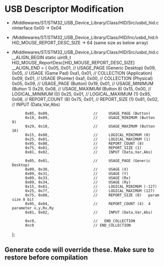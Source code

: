 # USB Descriptor Modification
- /Middlewares/ST/STM32_USB_Device_Library/Class/HID/Src/usbd_hid.c
    nInterface 0x00 -> 0x04
- /Middlewares/ST/STM32_USB_Device_Library/Class/HID/Inc/usbd_hid.h
    HID_MOUSE_REPORT_DESC_SIZE -> 64 (same size as below array)
- /Middlewares/ST/STM32_USB_Device_Library/Class/HID/Src/usbd_hid.c
    __ALIGN_BEGIN static uint8_t HID_MOUSE_ReportDesc[HID_MOUSE_REPORT_DESC_SIZE] __ALIGN_END =
    {
            0x05, 0x01,                    // USAGE_PAGE (Generic Desktop)
            0x09, 0x05,                    // USAGE (Game Pad)
            0xa1, 0x01,                    // COLLECTION (Application)
            0x09, 0x01,                    //   USAGE (Pointer)
            0xa1, 0x00,                    //   COLLECTION (Physical)
            0x05, 0x09,                    //     USAGE_PAGE (Button)
            0x19, 0x01,                    //     USAGE_MINIMUM (Button 1)
            0x29, 0x08,                    //     USAGE_MAXIMUM (Button 8)
            0x15, 0x00,                    //     LOGICAL_MINIMUM (0)
            0x25, 0x01,                    //     LOGICAL_MAXIMUM (1)
            0x95, 0x08,                    //     REPORT_COUNT (8)
            0x75, 0x01,                    //     REPORT_SIZE (1)
            0x81, 0x02,                    //     INPUT (Data,Var,Abs)

            0x05, 0x09,                    //     USAGE_PAGE (Button)
            0x19, 0x09,                    //     USAGE_MINIMUM (Button 9)
            0x29, 0x10,                    //     USAGE_MAXIMUM (Button 16)
            0x15, 0x00,                    //     LOGICAL_MINIMUM (0)
            0x25, 0x01,                    //     LOGICAL_MAXIMUM (1)
            0x95, 0x08,                    //     REPORT_COUNT (8)
            0x75, 0x01,                    //     REPORT_SIZE (1)
            0x81, 0x02,                    //     INPUT (Data,Var,Abs)

            0x05, 0x01,                    //     USAGE_PAGE (Generic Desktop)
            0x09, 0x30,                    //     USAGE (X)
            0x09, 0x31,                    //     USAGE (Y)
            0x09, 0x33,                    //     USAGE (Rx)
            0x09, 0x34,             	   //     USAGE (Ry)
            0x15, 0x81,                    //     LOGICAL_MINIMUM (-127)
            0x25, 0x7f,                    //     LOGICAL_MAXIMUM (127)
            0x75, 0x08,                    //     REPORT_SIZE (8)   param size 8 bit
            0x95, 0x04,                    //     REPORT_COUNT (4)	4 parameter x,y,Rx,Ry
            0x81, 0x02,                    //     INPUT (Data,Var,Abs)

            0xc0,                          //   END_COLLECTION
            0xc0                           // END_COLLECTION
    };

## Generate code will override these. Make sure to restore before compilation
